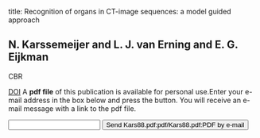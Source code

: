 title: Recognition of organs in CT-image sequences: a model guided approach

## N. Karssemeijer and L. J. van Erning and E. G. Eijkman
CBR

<a href="https://doi.org/10.1016/0010-4809(88)90003-1">DOI</a>
A <b>pdf file</b> of this publication is available for personal use.Enter your e-mail address in the box below and press the button. You will receive an e-mail message with a link to the pdf file.
<form action="sender.php">  <input type="text" name="email">  <input type="submit" value="Send Kars88.pdf:pdf/Kars88.pdf:PDF by e-mail"></form>